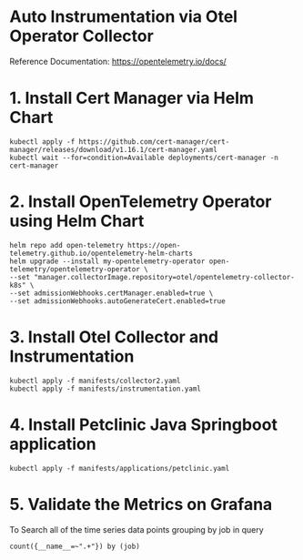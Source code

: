 
# Auto Instrumentation via Otel Operator Collector
Reference Documentation: https://opentelemetry.io/docs/

# 1. Install Cert Manager via Helm Chart  

    kubectl apply -f https://github.com/cert-manager/cert-manager/releases/download/v1.16.1/cert-manager.yaml
    kubectl wait --for=condition=Available deployments/cert-manager -n cert-manager

# 2. Install OpenTelemetry Operator using Helm Chart  

    helm repo add open-telemetry https://open-telemetry.github.io/opentelemetry-helm-charts
    helm upgrade --install my-opentelemetry-operator open-telemetry/opentelemetry-operator \
    --set "manager.collectorImage.repository=otel/opentelemetry-collector-k8s" \
    --set admissionWebhooks.certManager.enabled=true \
    --set admissionWebhooks.autoGenerateCert.enabled=true

# 3. Install Otel Collector and Instrumentation 

    kubectl apply -f manifests/collector2.yaml
    kubectl apply -f manifests/instrumentation.yaml

# 4. Install Petclinic Java Springboot application  

    kubectl apply -f manifests/applications/petclinic.yaml

# 5. Validate the Metrics on Grafana  
To Search all of the time series data points grouping by job  in query  

    count({__name__=~".+"}) by (job)